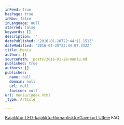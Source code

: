 ```yaml
---
inFeed: true
hasPage: true
inNav: false
inLanguage: null
starred: false
keywords: []
description: ''
datePublished: '2016-01-28T22:44:11.151Z'
dateModified: '2016-01-28T22:44:07.332Z'
title: Meniu
author: []
sourcePath: _posts/2016-01-28-meniu.md
published: true
authors: []
publisher:
  name: null
  domain: null
  url: null
  favicon: null
url: meniu/index.html
_type: Article

---
```

[Kajakktur ][0][LED-kajakktur][1][Romantisktur][2][Gavekort  ][3][Utleie][4] FAQ

[0]: null
[1]: https://thegrid.ai/trondheimkajakk/led-kajakktur/
[2]: https://thegrid.ai/trondheimkajakk/romantisk-tur/
[3]: https://thegrid.ai/trondheimkajakk/gavekort/
[4]: https://thegrid.ai/trondheimkajakk/utleie/